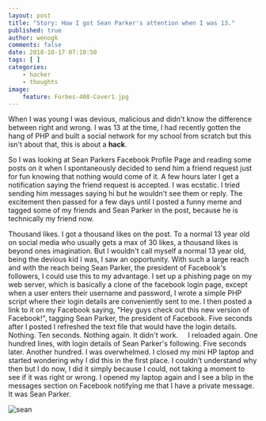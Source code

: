 ```yaml
---
layout: post
title: "Story: How I got Sean Parker's attention when I was 13."
published: true
author: wenogk
comments: false
date: 2018-10-17 07:10:50
tags: [ ]
categories:
    - hacker
    - thoughts
image:
    feature: Forbes-400-Cover1.jpg
---
```

When I was young I was devious, malicious and didn't know the difference between right and wrong. I was 13 at the time, I had recently gotten the hang of PHP and built a social network for my school from scratch but this isn't about that, this is about a **hack**. <!--more-->

So I was looking at Sean Parkers Facebook Profile Page and reading some posts on it when I spontaneously decided to send him a friend request just for fun knowing that nothing would come of it. A few hours later I get a notification saying the friend request is accepted. I was ecstatic. I tried sending him messages saying hi but he wouldn't see them or reply. The excitement then passed for a few days until I posted a funny meme and tagged some of my friends and Sean Parker in the post, because he is technically my friend now.

 Thousand likes. I got a thousand likes on the post. To a normal 13 year old on social media who usually gets a max of 30 likes, a thousand likes is beyond ones imagination. But I wouldn't call myself a normal 13 year old, being the devious kid I was, I saw an opportunity. With such a large reach and with the reach being Sean Parker, the president of Facebook's followers, I could use this to my advantage. I set up a phishing page on my web server, which is basically a clone of the facebook login page, except when a user enters their username and password, I wrote a simple PHP script where their login details are conveniently sent to me. I then posted a link to it on my Facebook saying, "Hey guys check out this new version of Facebook!", tagging Sean Parker, the president of Facebook. Five seconds after I posted I refreshed the text file that would have the login details. Nothing. Ten seconds. Nothing again. It didn't work. &nbsp; &nbsp; I reloaded again. One hundred lines, with login details of Sean Parker's following. Five seconds later. Another hundred. I was overwhelmed. I closed my mini HP laptop and started wondering why I did this in the first place. I couldn't understand why then but I do now, I did it simply because I could, not taking a moment to see if it was right or wrong. I opened my laptop again and I see a blip in the messages section on Facebook notifying me that I have a private message. It was Sean Parker. &nbsp;

![sean]({{site.baseurl}}/assets/images/seanparker_msg.png)
